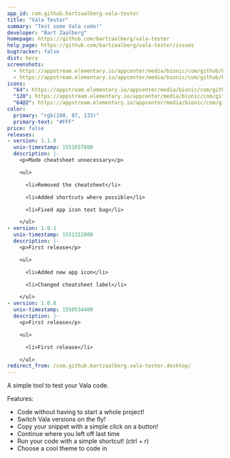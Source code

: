 ```yaml
---
app_id: com.github.bartzaalberg.vala-tester
title: "Vala Tester"
summary: "Test some Vala code!"
developer: "Bart Zaalberg"
homepage: https://github.com/bartzaalberg/vala-tester
help_page: https://github.com/bartzaalberg/vala-tester/issues
bugtracker: false
dist: hera
screenshots:
  - https://appstream.elementary.io/appcenter/media/bionic/com/github/bartzaalberg.vala-tester/8622ADD835B49511E234B958DF66D06B/screenshots/image-1_orig.png
  - https://appstream.elementary.io/appcenter/media/bionic/com/github/bartzaalberg.vala-tester/8622ADD835B49511E234B958DF66D06B/screenshots/image-2_orig.png
icons:
  "64": https://appstream.elementary.io/appcenter/media/bionic/com/github/bartzaalberg.vala-tester/8622ADD835B49511E234B958DF66D06B/icons/64x64/com.github.bartzaalberg.vala-tester_com.github.bartzaalberg.vala-tester.png
  "128": https://appstream.elementary.io/appcenter/media/bionic/com/github/bartzaalberg.vala-tester/8622ADD835B49511E234B958DF66D06B/icons/128x128/com.github.bartzaalberg.vala-tester_com.github.bartzaalberg.vala-tester.png
  "64@2": https://appstream.elementary.io/appcenter/media/bionic/com/github/bartzaalberg.vala-tester/8622ADD835B49511E234B958DF66D06B/icons/64x64@2/com.github.bartzaalberg.vala-tester_com.github.bartzaalberg.vala-tester.png
color:
  primary: "rgb(100, 87, 133)"
  primary-text: "#FFF"
price: false
releases:
- version: 1.1.0
  unix-timestamp: 1551657600
  description: |-
    <p>Made cheatsheet unnecessary</p>

    <ul>

      <li>Removed the cheatsheet</li>

      <li>Added shortcuts where possible</li>

      <li>Fixed app icon text bug</li>

    </ul>
- version: 1.0.1
  unix-timestamp: 1551312000
  description: |-
    <p>First release</p>

    <ul>

      <li>Added new app icon</li>

      <li>Changed cheatsheet label</li>

    </ul>
- version: 1.0.0
  unix-timestamp: 1550534400
  description: |-
    <p>First release</p>

    <ul>

      <li>First release</li>

    </ul>
redirect_from: /com.github.bartzaalberg.vala-tester.desktop/
---
```


<p>A simple tool to test your Vala code.</p>
<p>Features:</p>
<ul>
  <li>Code without having to start a whole project!</li>
  <li>Switch Vala versions on the fly!</li>
  <li>Copy your snippet with a simple click on a button!</li>
  <li>Continue where you left off last time</li>
  <li>Run your code with a simple shortcut! (ctrl + r)</li>
  <li>Choose a cool theme to code in</li>
</ul>